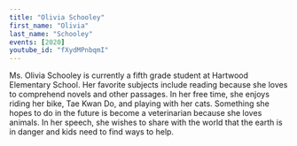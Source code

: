```yaml
---
title: "Olivia Schooley"
first_name: "Olivia"
last_name: "Schooley"
events: [2020]
youtube_id: "fXydMPnbqmI"
---
```


Ms. Olivia Schooley is currently a fifth grade student at Hartwood Elementary School. Her favorite subjects include reading because she loves to comprehend novels and other passages. In her free time, she enjoys riding her bike, Tae Kwan Do, and playing with her cats. Something she hopes to do in the future is become a veterinarian because she loves animals. In her speech, she wishes to share with the world that the earth is in danger and kids need to find ways to help.
